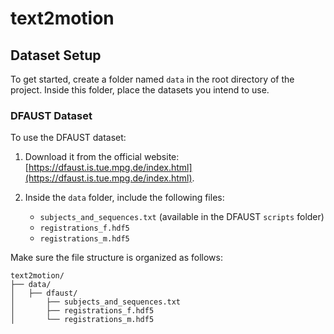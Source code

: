 # text2motion

## Dataset Setup

To get started, create a folder named `data` in the root directory of the project. Inside this folder, place the datasets you intend to use.

### DFAUST Dataset

To use the DFAUST dataset:

1. Download it from the official website: [https://dfaust.is.tue.mpg.de/index.html](https://dfaust.is.tue.mpg.de/index.html).
2. Inside the `data` folder, include the following files:

   * `subjects_and_sequences.txt` (available in the DFAUST `scripts` folder)
   * `registrations_f.hdf5`
   * `registrations_m.hdf5`

Make sure the file structure is organized as follows:

```
text2motion/
├── data/
│   ├── dfaust/
│       ├── subjects_and_sequences.txt
│       ├── registrations_f.hdf5
│       └── registrations_m.hdf5
```